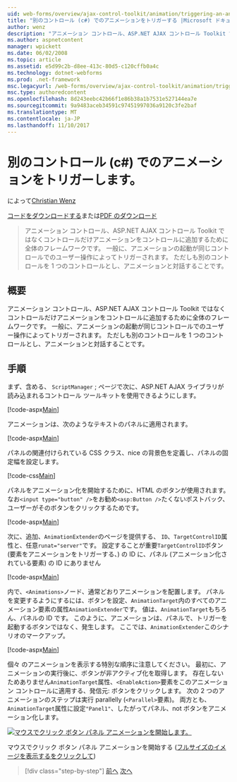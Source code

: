 ```yaml
---
uid: web-forms/overview/ajax-control-toolkit/animation/triggering-an-animation-in-another-control-cs
title: "別のコントロール (c#) でのアニメーションをトリガーする |Microsoft ドキュメント"
author: wenz
description: "アニメーション コントロール、ASP.NET AJAX コントロール Toolkit ではなくコントロールだけアニメーションをコントロールに追加するために全体のフレームワークです。 一般を起動する、."
ms.author: aspnetcontent
manager: wpickett
ms.date: 06/02/2008
ms.topic: article
ms.assetid: e5d99c2b-d8ee-413c-80d5-c120cffb0a4c
ms.technology: dotnet-webforms
ms.prod: .net-framework
msc.legacyurl: /web-forms/overview/ajax-control-toolkit/animation/triggering-an-animation-in-another-control-cs
msc.type: authoredcontent
ms.openlocfilehash: 8d243eebc42b66f1e86b38a1b7531e527144ea7e
ms.sourcegitcommit: 9a9483aceb34591c97451997036a9120c3fe2baf
ms.translationtype: MT
ms.contentlocale: ja-JP
ms.lasthandoff: 11/10/2017
---
```

<a name="triggering-an-animation-in-another-control-c"></a>別のコントロール (c#) でのアニメーションをトリガーします。
====================
によって[Christian Wenz](https://github.com/wenz)

[コードをダウンロードする](http://download.microsoft.com/download/f/9/a/f9a26acd-8df4-4484-8a18-199e4598f411/Animation8.cs.zip)または[PDF のダウンロード](http://download.microsoft.com/download/6/7/1/6718d452-ff89-4d3f-a90e-c74ec2d636a3/animation8CS.pdf)

> アニメーション コントロール、ASP.NET AJAX コントロール Toolkit ではなくコントロールだけアニメーションをコントロールに追加するために全体のフレームワークです。 一般に、アニメーションの起動が同じコントロールでのユーザー操作によってトリガーされます。 ただしも別のコントロールを 1 つのコントロールとし、アニメーションと対話することです。


## <a name="overview"></a>概要

アニメーション コントロール、ASP.NET AJAX コントロール Toolkit ではなくコントロールだけアニメーションをコントロールに追加するために全体のフレームワークです。 一般に、アニメーションの起動が同じコントロールでのユーザー操作によってトリガーされます。 ただしも別のコントロールを 1 つのコントロールとし、アニメーションと対話することです。

## <a name="steps"></a>手順

まず、含める、 `ScriptManager` ; ページで次に、ASP.NET AJAX ライブラリが読み込まれるコントロール ツールキットを使用できるようにします。

[!code-aspx[Main](triggering-an-animation-in-another-control-cs/samples/sample1.aspx)]

アニメーションは、次のようなテキストのパネルに適用されます。

[!code-aspx[Main](triggering-an-animation-in-another-control-cs/samples/sample2.aspx)]

パネルの関連付けられている CSS クラス、nice の背景色を定義し、パネルの固定幅を設定します。

[!code-css[Main](triggering-an-animation-in-another-control-cs/samples/sample3.css)]

パネルをアニメーション化を開始するために、HTML のボタンが使用されます。 なお`<input type="button" />`をお勧め`<asp:Button />`たくないポストバック、ユーザーがそのボタンをクリックするためです。

[!code-aspx[Main](triggering-an-animation-in-another-control-cs/samples/sample4.aspx)]

次に、追加、`AnimationExtender`のページを提供する、 `ID`、`TargetControlID`属性と、任意`runat="server"`です。 設定することが重要`TargetControlID`ボタン (要素をアニメーションをトリガーする、) の ID に、パネル (アニメーション化されている要素) の ID にありません

[!code-aspx[Main](triggering-an-animation-in-another-control-cs/samples/sample5.aspx)]

内で、`<Animations>`ノード、通常どおりアニメーションを配置します。 パネルを変更するようにするには、ボタンを設定、`AnimationTarget`内のすべてのアニメーション要素の属性`AnimationExtender`です。 値は、`AnimationTarget`もちろん、パネルの ID です。 このように、アニメーションは、パネルで、トリガーを起動するボタンではなく、発生します。 ここでは、`AnimationExtender`このシナリオのマークアップ。

[!code-aspx[Main](triggering-an-animation-in-another-control-cs/samples/sample6.aspx)]

個々 のアニメーションを表示する特別な順序に注意してください。 最初に、アニメーションの実行後に、ボタンが非アクティブ化を取得します。 存在しないためありません`AnimationTarget`属性、`<EnableAction>`要素をこのアニメーション コントロールに適用する、発信元: ボタンをクリックします。 次の 2 つのアニメーションのステップは実行 parallelly (`<Parallel>`要素)。 両方とも、`AnimationTarget`属性に設定`"Panel1"`、したがってパネル、not ボタンをアニメーション化します。


[![マウスでクリック ボタン パネル アニメーションを開始します。](triggering-an-animation-in-another-control-cs/_static/image2.png)](triggering-an-animation-in-another-control-cs/_static/image1.png)

マウスでクリック ボタン パネル アニメーションを開始する ([フルサイズのイメージを表示するをクリックして](triggering-an-animation-in-another-control-cs/_static/image3.png))

>[!div class="step-by-step"]
[前へ](disabling-actions-during-animation-cs.md)
[次へ](modifying-animations-from-the-server-side-cs.md)

